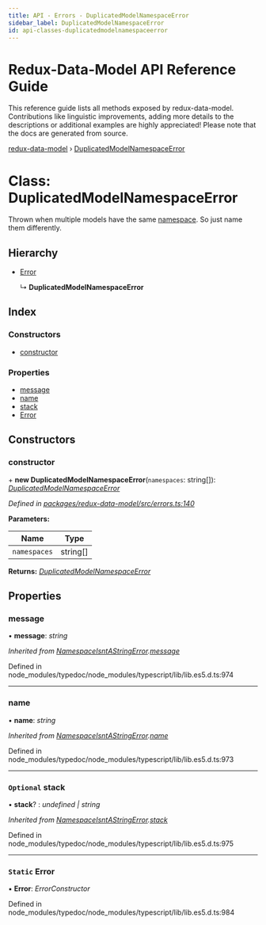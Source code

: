 ```yaml
---
title: API - Errors - DuplicatedModelNamespaceError
sidebar_label: DuplicatedModelNamespaceError
id: api-classes-duplicatedmodelnamespaceerror
---
```


# Redux-Data-Model API Reference Guide

This reference guide lists all methods exposed by redux-data-model. Contributions like linguistic improvements, adding
more details to the descriptions or additional examples are highly appreciated! Please note that the docs are
generated from source.

[redux-data-model](../README.md) › [DuplicatedModelNamespaceError](duplicatedmodelnamespaceerror.md)

# Class: DuplicatedModelNamespaceError

Thrown when multiple models have the same [namespace](../interfaces/modeloptions.md#namespace). So just name them differently.

## Hierarchy

* [Error](namespaceisntastringerror.md#static-error)

  ↳ **DuplicatedModelNamespaceError**

## Index

### Constructors

* [constructor](duplicatedmodelnamespaceerror.md#constructor)

### Properties

* [message](duplicatedmodelnamespaceerror.md#message)
* [name](duplicatedmodelnamespaceerror.md#name)
* [stack](duplicatedmodelnamespaceerror.md#optional-stack)
* [Error](duplicatedmodelnamespaceerror.md#static-error)

## Constructors

###  constructor

\+ **new DuplicatedModelNamespaceError**(`namespaces`: string[]): *[DuplicatedModelNamespaceError](duplicatedmodelnamespaceerror.md)*

*Defined in [packages/redux-data-model/src/errors.ts:140](https://github.com/kayak/redux-data-model/blob/2f50839/packages/redux-data-model/src/errors.ts#L140)*

**Parameters:**

Name | Type |
------ | ------ |
`namespaces` | string[] |

**Returns:** *[DuplicatedModelNamespaceError](duplicatedmodelnamespaceerror.md)*

## Properties

###  message

• **message**: *string*

*Inherited from [NamespaceIsntAStringError](namespaceisntastringerror.md).[message](namespaceisntastringerror.md#message)*

Defined in node_modules/typedoc/node_modules/typescript/lib/lib.es5.d.ts:974

___

###  name

• **name**: *string*

*Inherited from [NamespaceIsntAStringError](namespaceisntastringerror.md).[name](namespaceisntastringerror.md#name)*

Defined in node_modules/typedoc/node_modules/typescript/lib/lib.es5.d.ts:973

___

### `Optional` stack

• **stack**? : *undefined | string*

*Inherited from [NamespaceIsntAStringError](namespaceisntastringerror.md).[stack](namespaceisntastringerror.md#optional-stack)*

Defined in node_modules/typedoc/node_modules/typescript/lib/lib.es5.d.ts:975

___

### `Static` Error

▪ **Error**: *ErrorConstructor*

Defined in node_modules/typedoc/node_modules/typescript/lib/lib.es5.d.ts:984
